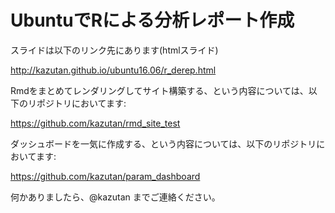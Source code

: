 # UbuntuでRによる分析レポート作成

スライドは以下のリンク先にあります(htmlスライド)

http://kazutan.github.io/ubuntu16.06/r_derep.html

Rmdをまとめてレンダリングしてサイト構築する、という内容については、以下のリポジトリにおいてます:

https://github.com/kazutan/rmd_site_test

ダッシュボードを一気に作成する、という内容については、以下のリポジトリにおいてます:

https://github.com/kazutan/param_dashboard


何かありましたら、@kazutan までご連絡ください。
